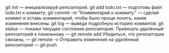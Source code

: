 git init  — инициализируй репозиторий.
git add todo.txt  — подготовь файл todo.txt к коммиту;
git commit -m "Комментарий к коммиту." 
 — сделай коммит и оставь комментарий, чтобы было проще понять, какие изменения внесены.
git log  — выведи подробную историю коммитов.
git status  — покажи текущее состояние репозитория.
Привязать удалённый репозиторий к локальному — git remote add
Убедиться, что репозитории связаны, — git remote -v
Отправить изменения на удалённый репозиторий — git push
